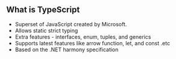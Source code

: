 ## What is TypeScript
- Superset of JavaScript created by Microsoft.
- Allows static strict typing
- Extra features - interfaces, enum, tuples, and generics
- Supports latest features like arrow function, let, and const .etc
- Based on the .NET harmony specification
